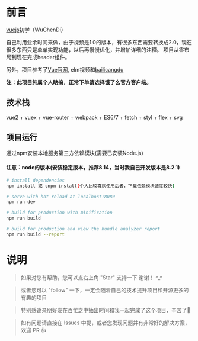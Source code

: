 # 前言

[vuejs](https://vuejs.org/)初学（WuChenDi）

自己利用业余时间来做，由于视频是1.0的版本，有很多东西需要转换成2.0，现在很多东西只是单单实现功能，以后再慢慢优化，并增加详细的注释。
项目从零布局到现在完成header组件。

另外，项目参考了[Vue官网](https://vuejs.org/), elm视频和[bailicangdu](https://github.com/bailicangdu/vue2-elm)


__注：此项目纯属个人瞎搞，正常下单请选择饿了么官方客户端。__

## 技术栈

vue2 + vuex + vue-router + webpack + ES6/7 + fetch + styl + flex + svg

## 项目运行

通过npm安装本地服务第三方依赖模块(需要已安装Node.js)

#### 注意：node的版本(安装稳定版本，推荐8.14，当时我自己开发版本是8.2.1)

``` bash
# install dependencies
npm install 或 cnpm install(个人比较喜欢使用后者，下载依赖模块速度较快)

# serve with hot reload at localhost:8080
npm run dev

# build for production with minification
npm run build

# build for production and view the bundle analyzer report
npm run build --report
```

# 说明

>  如果对您有帮助，您可以点右上角 "Star" 支持一下 谢谢！ ^_^

>  或者您可以 "follow" 一下，一定会随着自己的技术提升项目和开源更多的有趣的项目

>  特别感谢亲朋好友在百忙之中抽出时间和我一起完成了这个项目，辛苦了🌹

>  如有问题请直接在 Issues 中提，或者您发现问题并有非常好的解决方案，欢迎 PR 👍
